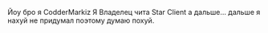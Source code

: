 Йоу бро я CodderMarkiz
Я Владелец чита Star Client
а дальше...
дальше я нахуй не придумал
поэтому думаю похуй.
